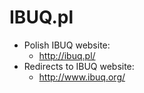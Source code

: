 # IBUQ.pl

* Polish IBUQ website:
  * http://ibuq.pl/
* Redirects to IBUQ website:
  * http://www.ibuq.org/
